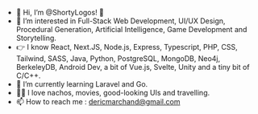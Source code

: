 - 👋 Hi, I’m @ShortyLogos! 🐸
- 👀 I’m interested in Full-Stack Web Development, UI/UX Design, Procedural Generation, Artificial Intelligence, Game Development and Storytelling.
- :point_right: I know React, Next.JS, Node.js, Express, Typescript, PHP, CSS, Tailwind, SASS, Java, Python, PostgreSQL, MongoDB, Neo4j, BerkeleyDB, Android Dev, a bit of Vue.js, Svelte, Unity and a tiny bit of C/C++.
- 🌱 I’m currently learning Laravel and Go.
- 🧙‍♂️ I love nachos, movies, good-looking UIs and travelling.
- 📫 How to reach me : dericmarchand@gmail.com


<!---
ShortyLogos/ShortyLogos is a ✨ special ✨ repository because its `README.md` (this file) appears on your GitHub profile.
You can click the Preview link to take a look at your changes.
--->

